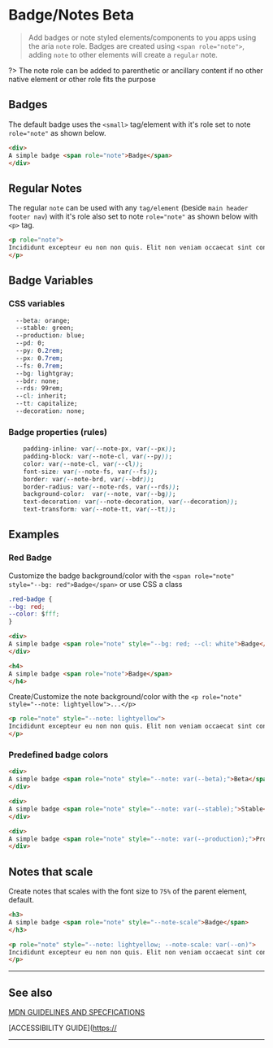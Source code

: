 # Badge/Notes <span role="note" aria-label="status" style="--note: var(--beta)">Beta</span>

> Add badges or note styled elements/components to you apps using the aria `note` role. Badges are created using `<span role="note">`, adding `note` to other elements will create a `regular` note.

?> The note role can be added to parenthetic or ancillary content if no other native element or other role fits the purpose

## Badges

The default badge uses the `<small>` tag/element with it's role set to note `role="note"` as shown below.


```html preview
<div>
A simple badge <span role="note">Badge</span>
</div>
```

##  Regular Notes

The regular `note` can be used with any `tag/element` (beside `main header footer nav`) with it's role also set to note `role="note"` as shown below with `<p>` tag.

```html preview
<p role="note">
Incididunt excepteur eu non non quis. Elit non veniam occaecat sint consequat laborum. Laboris velit labore amet in do reprehenderit consectetur commodo consectetur ullamco aliqua. Nulla exercitation sunt id aliquip eiusmod ad amet laboris dolore laborum amet. Ullamco duis ex eiusmod Lorem esse mollit qui cillum laboris. Culpa aliquip quis cillum sit ipsum consectetur ipsum aute.
</p>
```

## Badge Variables

### CSS variables

```css
  --beta: orange;
  --stable: green;
  --production: blue;
  --pd: 0;
  --py: 0.2rem;
  --px: 0.7rem;
  --fs: 0.7rem;
  --bg: lightgray;
  --bdr: none;
  --rds: 99rem;
  --cl: inherit;
  --tt: capitalize;
  --decoration: none;
```

### Badge properties (rules)

```css
    padding-inline: var(--note-px, var(--px));
    padding-block: var(--note-cl, var(--py));
    color: var(--note-cl, var(--cl));
    font-size: var(--note-fs, var(--fs));
    border: var(--note-brd, var(--bdr));
    border-radius: var(--note-rds, var(--rds));
    background-color:  var(--note, var(--bg));
    text-decoration: var(--note-decoration, var(--decoration));
    text-transform: var(--note-tt, var(--tt));
```

## Examples

### Red Badge

Customize the badge background/color with the `<span role="note" style="--bg: red">Badge</span>` or use CSS a class

```css
.red-badge {
--bg: red;
--color: $fff;
}
```

```html preview
<div>
A simple badge <span role="note" style="--bg: red; --cl: white">Badge</span>
</div>
```

```html preview
<h4>
A simple badge <span role="note">Badge</span>
</h4>
```


Create/Customize the note background/color with the `<p role="note" style="--note: lightyellow">...</p>`


```html preview
<p role="note" style="--note: lightyellow">
Incididunt excepteur eu non non quis. Elit non veniam occaecat sint consequat laborum. Laboris velit labore amet in do reprehenderit consectetur commodo consectetur ullamco aliqua. Nulla exercitation sunt id aliquip eiusmod ad amet laboris dolore laborum amet. Ullamco duis ex eiusmod Lorem esse mollit qui cillum laboris. Culpa aliquip quis cillum sit ipsum consectetur ipsum aute.
</p>
```


### Predefined badge colors

```html preview
<div>
A simple badge <span role="note" style="--note: var(--beta);">Beta</span>
</div>
```

```html preview
<div>
A simple badge <span role="note" style="--note: var(--stable);">Stable</span>
</div>
```

```html preview
<div>
A simple badge <span role="note" style="--note: var(--production);">Production</span>
</div>
```

## Notes that scale

Create notes that scales with the font size to `75%` of the parent element, default.


```html preview
<h3>
A simple badge <span role="note" style="--note-scale">Badge</span>
</h3>
```

```html preview
<p role="note" style="--note: lightyellow; --note-scale: var(--on)">
Incididunt excepteur eu non non quis. Elit non veniam occaecat sint consequat laborum. Laboris velit labore amet in do reprehenderit consectetur commodo consectetur ullamco aliqua. Nulla exercitation sunt id aliquip eiusmod ad amet laboris dolore laborum amet. Ullamco duis ex eiusmod Lorem esse mollit qui cillum laboris. Culpa aliquip quis cillum sit ipsum consectetur ipsum aute.
</p>
```

----
## See also


[MDN GUIDELINES AND SPECFICATIONS](https://developer.mozilla.org/en-US/docs/Web/Accessibility/ARIA/Roles/note_role ':_target="_blank"')

[ACCESSIBILITY GUIDE]([https://](https://www.w3.org/TR/wai-aria-1.1/#note ':_target="_blank"')

----
